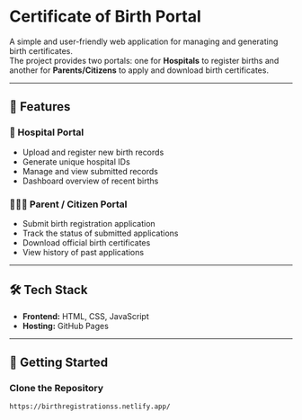 # Certificate of Birth Portal

A simple and user-friendly web application for managing and generating birth certificates.  
The project provides two portals: one for **Hospitals** to register births and another for **Parents/Citizens** to apply and download birth certificates.

---

## 🌟 Features

### 🏥 Hospital Portal
- Upload and register new birth records  
- Generate unique hospital IDs  
- Manage and view submitted records  
- Dashboard overview of recent births  

### 👨‍👩‍👧 Parent / Citizen Portal
- Submit birth registration application  
- Track the status of submitted applications  
- Download official birth certificates  
- View history of past applications  

---

## 🛠️ Tech Stack
- **Frontend:** HTML, CSS, JavaScript  
- **Hosting:** GitHub Pages  

---

## 🚀 Getting Started

### Clone the Repository
```bash
https://birthregistrationss.netlify.app/
